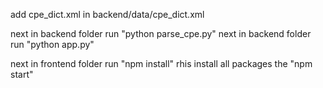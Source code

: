 add cpe_dict.xml in backend/data/cpe_dict.xml

next in backend folder run "python parse_cpe.py"
next in backend folder run "python app.py"

next in frontend folder run "npm install" rhis install all packages the "npm start"
